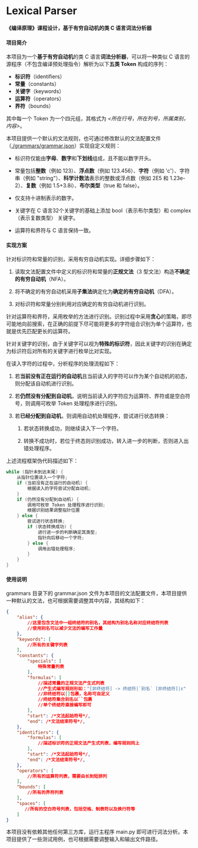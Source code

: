 # Lexical Parser

**《编译原理》课程设计，基于有穷自动机的类 C 语言词法分析器**

#### 项目简介

本项目为一个**基于有穷自动机**的类 C 语言**词法分析器**，可以将一种类似 C 语言的源程序（不包含编译预处理指令）解析为以下**五类 Token** 构成的序列：

- **标识符**（identifiers）
- **常量**（constants）
- **关键字**（keywords）
- **运算符**（operators）
- **界符**（bounds）

其中每一个 Token 为一个四元组，其格式为 *<所在行号，所在列号，所属类别，内容>*。



本项目提供一个默认的文法规则，也可通过修改默认的文法配置文件（<u>./grammars/grammar.json</u>）实现自定义规则：

- 标识符仅能由**字母**、**数字**和**下划线**组成，且不能以数字开头。

- 常量包括**整数**（例如 123）、**浮点数**（例如 123.456）、**字符**（例如 'c'）、字符串（例如 "string"）、**科学计数法**表示的整数或浮点数（例如 2E5 和 1.23e-2）、**复数**（例如 1.5+3.8i）、**布尔类型**（true 和 false）。

- 仅支持十进制表示的数字。

- 关键字在 C 语言32个关键字的基础上添加 bool（表示布尔类型）和 complex（表示复数类型） 关键字。

- 运算符和界符与 C 语言保持一致。
  
  

#### 实现方案

针对标识符和常量的识别，采用有穷自动机实现。详细步骤如下：

1. 读取文法配置文件中定义的标识符和常量的**正规文法**（3 型文法）构造**不确定的有穷自动机**（NFA）。

2. 将不确定的有穷自动机采用**子集法**确定化为**确定的有穷自动机**（DFA）。

3. 对标识符和常量分别利用对应确定的有穷自动机进行识别。
   
   

针对运算符和界符，采用枚举的方法进行识别。识别过程中采用**贪心**的策略，即尽可能地向前搜索，在正确的前提下尽可能将更多的字符组合识别为单个运算符，也就是优先匹配更长的运算符。



针对关键字的识别，由于关键字可以视为**特殊的标识符**，因此关键字的识别在确定为标识符后对所有的关键字进行枚举比对实现。



在读入字符的过程中，分析程序的处理流程如下：

1. 若**当前没有正在运行的自动机**且当前读入的字符可以作为某个自动机的初态，则分配该自动机进行识别。

2. 若**仍然没有分配到自动机**，说明当前读入的字符应为运算符、界符或是空白符号，则调用可枚举 Token 处理程序进行识别。

3. 若**已经分配到自动机**，则调用自动机处理程序，尝试进行状态转换：
   
   1. 若状态转换成功，则继续读入下一个字符。
   
   2. 转换不成功时，若位于终态则识别成功，转入进一步的判断，否则进入出错处理程序。
      
      

上述流程框架伪代码描述如下：

```c
while (指针未到达末尾) {
    从指针位置读入一个字符;
    if (当前没有正在运行的自动机) {
        根据读入的字符尝试分配自动机;
    }
    if (仍然没有分配到自动机) {
        调用可枚举 Token 处理程序进行识别;
        根据识别结果调整指针位置
    } else {
        尝试进行状态转换;
        if (状态转换成功) {
            进行进一步的判断确定其类型;
            指针向后移动一个字符;
        } else {
            调用出错处理程序;
        }
    }
}
```

#### 使用说明

grammars 目录下的 grammar.json 文件为本项目的文法配置文件，本项目提供一种默认的文法，也可根据需要调整其中内容，其结构如下：

```json
{
    "alias": {
        //这里包含文法中一组终结符的别名，其结构为别名名称对应终结符列表
        //使用别名可以减少文法的编写工作量
    },
    "keywords": [
        //所有的关键字列表
    ],
    "constants": {
        "specials": [
            特殊常量列表
        ],
        "formulas": [
            //描述常量的正规文法产生式列表
            //产生式编写规则形如："[非终结符] -> 终结符|`别名` [非终结符]|ε"
            //非终结符以[]包裹，名称可自定义
            //终结符集合别名以``包裹
            //单个终结符直接编写即可
        ],
        "start": /*文法起始符号*/, 
        "end": /*文法结束符号*/,
    },
    "identifiers": {
        "formulas": [
            //描述标识符的正规文法产生式列表，编写规则同上
        ],
        "start": /*文法起始符号*/, 
        "end": /*文法结束符号*/,
    },
    "operators": [
        //所有的运算符列表，需要由长到短排列
    ],
    "bounds": [
        //所有的界符列表
    ],
    "spaces": [
       //所有的空白符号列表，包括空格、制表符以及换行符等
    ]
}
```



本项目没有依赖其他任何第三方库，运行主程序 main.py 即可进行词法分析。本项目提供了一些测试用例，也可根据需要调整输入和输出文件路径。

